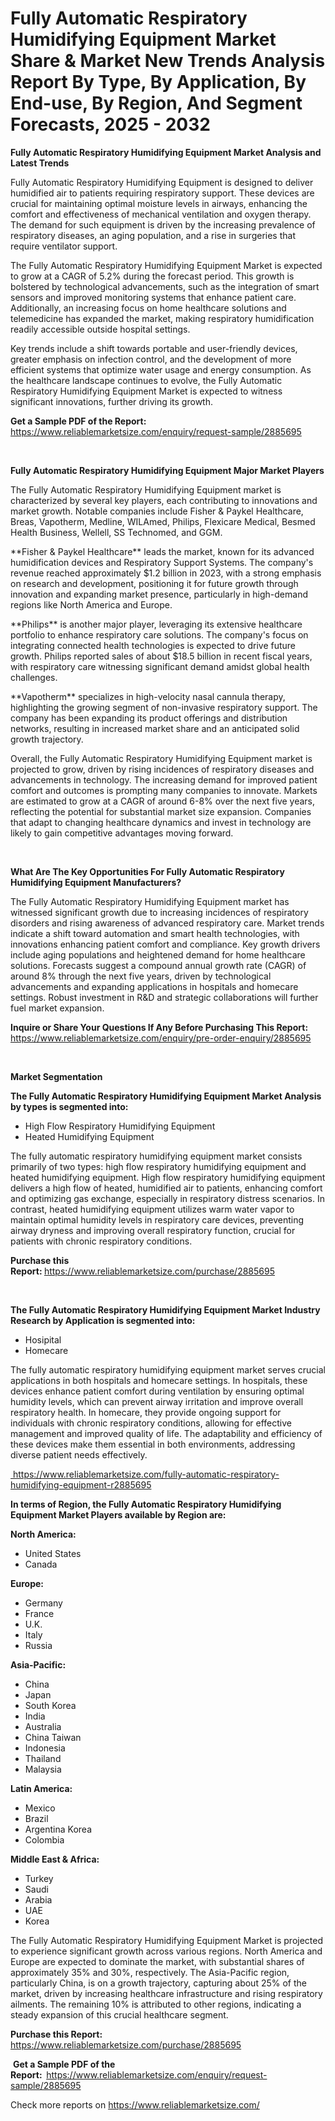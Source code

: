 <p><h1>Fully Automatic Respiratory Humidifying Equipment Market Share & Market New Trends Analysis Report By Type, By Application, By End-use, By Region, And Segment Forecasts, 2025 - 2032</h1></p><p><strong>Fully Automatic Respiratory Humidifying Equipment Market Analysis and Latest Trends</strong></p>
<p><p>Fully Automatic Respiratory Humidifying Equipment is designed to deliver humidified air to patients requiring respiratory support. These devices are crucial for maintaining optimal moisture levels in airways, enhancing the comfort and effectiveness of mechanical ventilation and oxygen therapy. The demand for such equipment is driven by the increasing prevalence of respiratory diseases, an aging population, and a rise in surgeries that require ventilator support.</p><p>The Fully Automatic Respiratory Humidifying Equipment Market is expected to grow at a CAGR of 5.2% during the forecast period. This growth is bolstered by technological advancements, such as the integration of smart sensors and improved monitoring systems that enhance patient care. Additionally, an increasing focus on home healthcare solutions and telemedicine has expanded the market, making respiratory humidification readily accessible outside hospital settings. </p><p>Key trends include a shift towards portable and user-friendly devices, greater emphasis on infection control, and the development of more efficient systems that optimize water usage and energy consumption. As the healthcare landscape continues to evolve, the Fully Automatic Respiratory Humidifying Equipment Market is expected to witness significant innovations, further driving its growth.</p></p>
<p><strong>Get a Sample PDF of the Report:&nbsp;</strong> <a href="https://www.reliablemarketsize.com/enquiry/request-sample/2885695?utm_campaign=2337&utm_medium=2&utm_source=Github&utm_content=ia&utm_term=13032025&utm_id=fully-automatic-respiratory-humidifying-equipment">https://www.reliablemarketsize.com/enquiry/request-sample/2885695</a></p>
<p>&nbsp;</p>
<p><strong>Fully Automatic Respiratory Humidifying Equipment Major Market Players</strong></p>
<p><p>The Fully Automatic Respiratory Humidifying Equipment market is characterized by several key players, each contributing to innovations and market growth. Notable companies include Fisher & Paykel Healthcare, Breas, Vapotherm, Medline, WILAmed, Philips, Flexicare Medical, Besmed Health Business, Wellell, SS Technomed, and GGM.</p><p>**Fisher & Paykel Healthcare** leads the market, known for its advanced humidification devices and Respiratory Support Systems. The company's revenue reached approximately $1.2 billion in 2023, with a strong emphasis on research and development, positioning it for future growth through innovation and expanding market presence, particularly in high-demand regions like North America and Europe.</p><p>**Philips** is another major player, leveraging its extensive healthcare portfolio to enhance respiratory care solutions. The company's focus on integrating connected health technologies is expected to drive future growth. Philips reported sales of about $18.5 billion in recent fiscal years, with respiratory care witnessing significant demand amidst global health challenges.</p><p>**Vapotherm** specializes in high-velocity nasal cannula therapy, highlighting the growing segment of non-invasive respiratory support. The company has been expanding its product offerings and distribution networks, resulting in increased market share and an anticipated solid growth trajectory.</p><p>Overall, the Fully Automatic Respiratory Humidifying Equipment market is projected to grow, driven by rising incidences of respiratory diseases and advancements in technology. The increasing demand for improved patient comfort and outcomes is prompting many companies to innovate. Markets are estimated to grow at a CAGR of around 6-8% over the next five years, reflecting the potential for substantial market size expansion. Companies that adapt to changing healthcare dynamics and invest in technology are likely to gain competitive advantages moving forward.</p></p>
<p>&nbsp;</p>
<p><strong>What Are The Key Opportunities For Fully Automatic Respiratory Humidifying Equipment Manufacturers?</strong></p>
<p><p>The Fully Automatic Respiratory Humidifying Equipment market has witnessed significant growth due to increasing incidences of respiratory disorders and rising awareness of advanced respiratory care. Market trends indicate a shift toward automation and smart health technologies, with innovations enhancing patient comfort and compliance. Key growth drivers include aging populations and heightened demand for home healthcare solutions. Forecasts suggest a compound annual growth rate (CAGR) of around 8% through the next five years, driven by technological advancements and expanding applications in hospitals and homecare settings. Robust investment in R&D and strategic collaborations will further fuel market expansion.</p></p>
<p><strong>Inquire or Share Your Questions If Any Before Purchasing This Report:</strong> <a href="https://www.reliablemarketsize.com/enquiry/pre-order-enquiry/2885695?utm_campaign=2337&utm_medium=2&utm_source=Github&utm_content=ia&utm_term=13032025&utm_id=fully-automatic-respiratory-humidifying-equipment">https://www.reliablemarketsize.com/enquiry/pre-order-enquiry/2885695</a></p>
<p>&nbsp;</p>
<p><strong>Market Segmentation</strong></p>
<p><strong>The Fully Automatic Respiratory Humidifying Equipment Market Analysis by types is segmented into:</strong></p>
<p><ul><li>High Flow Respiratory Humidifying Equipment</li><li>Heated Humidifying Equipment</li></ul></p>
<p><p>The fully automatic respiratory humidifying equipment market consists primarily of two types: high flow respiratory humidifying equipment and heated humidifying equipment. High flow respiratory humidifying equipment delivers a high flow of heated, humidified air to patients, enhancing comfort and optimizing gas exchange, especially in respiratory distress scenarios. In contrast, heated humidifying equipment utilizes warm water vapor to maintain optimal humidity levels in respiratory care devices, preventing airway dryness and improving overall respiratory function, crucial for patients with chronic respiratory conditions.</p></p>
<p><strong>Purchase this Report:&nbsp;</strong><a href="https://www.reliablemarketsize.com/purchase/2885695?utm_campaign=2337&utm_medium=2&utm_source=Github&utm_content=ia&utm_term=13032025&utm_id=fully-automatic-respiratory-humidifying-equipment">https://www.reliablemarketsize.com/purchase/2885695</a></p>
<p>&nbsp;</p>
<p><strong>The Fully Automatic Respiratory Humidifying Equipment Market Industry Research by Application is segmented into:</strong></p>
<p><ul><li>Hosipital</li><li>Homecare</li></ul></p>
<p><p>The fully automatic respiratory humidifying equipment market serves crucial applications in both hospitals and homecare settings. In hospitals, these devices enhance patient comfort during ventilation by ensuring optimal humidity levels, which can prevent airway irritation and improve overall respiratory health. In homecare, they provide ongoing support for individuals with chronic respiratory conditions, allowing for effective management and improved quality of life. The adaptability and efficiency of these devices make them essential in both environments, addressing diverse patient needs effectively.</p></p>
<p><a href="https://www.reliablemarketsize.com/fully-automatic-respiratory-humidifying-equipment-r2885695?utm_campaign=2337&utm_medium=2&utm_source=Github&utm_content=ia&utm_term=13032025&utm_id=fully-automatic-respiratory-humidifying-equipment">&nbsp;https://www.reliablemarketsize.com/fully-automatic-respiratory-humidifying-equipment-r2885695</a></p>
<p><strong>In terms of Region, the Fully Automatic Respiratory Humidifying Equipment Market Players available by Region are:</strong></p>
<p>
    <p> <strong> North America: </strong>
        <ul>
            <li>United States</li>
            <li>Canada</li>
        </ul>
        </p> 
    <p> <strong> Europe: </strong>
        <ul>
            <li>Germany</li>
            <li>France</li>
            <li>U.K.</li>
            <li>Italy</li>
            <li>Russia</li>
        </ul>
        </p> 
    <p> <strong> Asia-Pacific: </strong>
        <ul>
            <li>China</li>
            <li>Japan</li>
            <li>South Korea</li>
            <li>India</li>
            <li>Australia</li>
            <li>China Taiwan</li>
            <li>Indonesia</li>
            <li>Thailand</li>
            <li>Malaysia</li>
        </ul>
        </p> 
    <p> <strong> Latin America: </strong>
        <ul>
            <li>Mexico</li>
            <li>Brazil</li>
            <li>Argentina Korea</li>
            <li>Colombia</li>
        </ul>
        </p> 
    <p> <strong> Middle East & Africa: </strong>
        <ul>
            <li>Turkey</li>
            <li>Saudi</li>
            <li>Arabia</li>
            <li>UAE</li>
            <li>Korea</li>
        </ul>
    </p>
    </p>
<p><p>The Fully Automatic Respiratory Humidifying Equipment Market is projected to experience significant growth across various regions. North America and Europe are expected to dominate the market, with substantial shares of approximately 35% and 30%, respectively. The Asia-Pacific region, particularly China, is on a growth trajectory, capturing about 25% of the market, driven by increasing healthcare infrastructure and rising respiratory ailments. The remaining 10% is attributed to other regions, indicating a steady expansion of this crucial healthcare segment.</p></p>
<p><strong>Purchase this Report: </strong><a href="https://www.reliablemarketsize.com/purchase/2885695?utm_campaign=2337&utm_medium=2&utm_source=Github&utm_content=ia&utm_term=13032025&utm_id=fully-automatic-respiratory-humidifying-equipment">https://www.reliablemarketsize.com/purchase/2885695</a></p>
<p>&nbsp;<strong>Get a Sample PDF of the Report:&nbsp;&nbsp;</strong><a href="https://www.reliablemarketsize.com/enquiry/request-sample/2885695?utm_campaign=2337&utm_medium=2&utm_source=Github&utm_content=ia&utm_term=13032025&utm_id=fully-automatic-respiratory-humidifying-equipment">https://www.reliablemarketsize.com/enquiry/request-sample/2885695</a></p>
<p><strong></strong></p>
<p>Check more reports on <a href="https://www.reliablemarketsize.com/?utm_campaign=2337&utm_medium=2&utm_source=Github&utm_content=ia&utm_term=13032025&utm_id=fully-automatic-respiratory-humidifying-equipment">https://www.reliablemarketsize.com/</a></p>